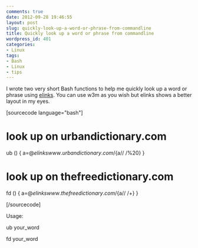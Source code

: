 ```yaml
---
comments: true
date: 2012-09-28 19:46:55
layout: post
slug: quickly-look-up-a-word-or-phrase-from-commandline
title: Quickly look up a word or phrase from commandline
wordpress_id: 401
categories:
- Linux
tags:
- Bash
- Linux
- tips
---
```


I wrote two very short Bash functions to help me quickly look up a word or phrase using [elinks](http://elinks.or.cz/). You can use w3m as you wish but elinks shows a better layout in my eyes.

[sourcecode language="bash"]

# look up on urbandictionary.com

ub () {
 a=$@
 elinks www.urbandictionary.com/${a// /%20}
}

# look up on thefreedictionary.com
fd () {
 a=$@
 elinks www.thefreedictionary.com/${a// /+}
}

[/sourcecode]

Usage:

ub your_word

fd your_word
